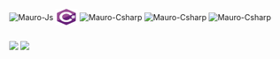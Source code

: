 <div style="display: inline_block"><br>
  
  <img align="center" alt="Mauro-Js" height="30" width="40" src="https://cdn.jsdelivr.net/gh/devicons/devicon/icons/flutter/flutter-original.svg" />
  <img align="center" alt="Mauro-Csharp" height="30" width="40" src="https://raw.githubusercontent.com/devicons/devicon/master/icons/csharp/csharp-original.svg">
   <img align="center" alt="Mauro-Csharp" height="30" width="40" src="https://cdn.jsdelivr.net/gh/devicons/devicon/icons/dart/dart-original-wordmark.svg" />
   <img align="center" alt="Mauro-Csharp" height="30" width="40" src="https://cdn.jsdelivr.net/gh/devicons/devicon/icons/dotnetcore/dotnetcore-original.svg" />
   <img align="center" alt="Mauro-Csharp" height="30" width="40" src="https://cdn.jsdelivr.net/gh/devicons/devicon/icons/androidstudio/androidstudio-original.svg" />  

</div>
  
  ##
 <div>
  <a href = "mailto:mauro.philipe.santos@gmail.com"><img src="https://img.shields.io/badge/-Gmail-%23333?style=for-the-badge&logo=gmail&logoColor=white" target="_blank"></a>
  <a href="https://www.linkedin.com/in/mauroph/" target="_blank"><img src="https://img.shields.io/badge/-LinkedIn-%230077B5?style=for-the-badge&logo=linkedin&logoColor=white" target="_blank"></a> 
 </div>
 

